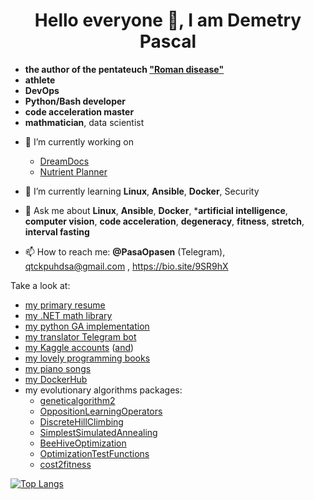 <h1 align="center">Hello everyone 👋, I am Demetry Pascal</h1>

* **the author of the pentateuch ["Roman disease"](https://github.com/PasaOpasen/RomanDisease2)**
* **athlete**
* **DevOps**
* **Python/Bash developer**
* **code acceleration master**
* **mathmatician**, data scientist

- 🔭 I’m currently working on
  * [DreamDocs](http://aprbot.com)
  * [Nutrient Planner](https://nplanner.ru)

- 🌱 I’m currently learning **Linux**, **Ansible**, **Docker**, Security 

- 💬 Ask me about **Linux**, **Ansible**, **Docker**, ***artificial intelligence**, **computer vision**, **code acceleration**, **degeneracy**, **fitness**, **stretch**, **interval fasting**
- 📫 How to reach me: **@PasaOpasen** (Telegram), qtckpuhdsa@gmail.com , https://bio.site/9SR9hX

Take a look at: 
* [my primary resume](https://github.com/PasaOpasen/PasaOpasen.github.io)
* [my .NET math library](https://github.com/PasaOpasen/MathClasses)
* [my python GA implementation](https://github.com/PasaOpasen/geneticalgorithm2)
* [my translator Telegram bot](https://github.com/PasaOpasen/TranslatorBot)
* [my Kaggle accounts](https://www.kaggle.com/demetrypascal) ([and](https://www.kaggle.com/demetrypascal2))
* [my lovely programming books](https://github.com/PasaOpasen/ProgrammingBooks)
* [my piano songs](https://gitlab.com/PasaOpasen/pasa-opasen-music/-/tree/master/Piano)
* [my DockerHub](https://hub.docker.com/u/pasaopasen)
* my evolutionary algorithms packages:
    * [geneticalgorithm2](https://github.com/PasaOpasen/geneticalgorithm2)
    * [OppositionLearningOperators](https://github.com/PasaOpasen/opp-op-pop-init)
    * [DiscreteHillClimbing](https://github.com/PasaOpasen/DiscreteHillClimbing)
    * [SimplestSimulatedAnnealing](https://github.com/PasaOpasen/SimplestSimulatedAnnealing)
    * [BeeHiveOptimization](https://github.com/PasaOpasen/BeehiveMethod)
    * [OptimizationTestFunctions](https://github.com/PasaOpasen/OptimizationTestFunctions)
    * [cost2fitness](https://github.com/PasaOpasen/cost2fitness)

[![Top Langs](https://github-readme-stats.vercel.app/api/top-langs/?username=PasaOpasen&hide=fortran,html,css,scss,vba,java,rich%20text%20format,c,typescript,matlab,javascript,jupyter%20notebook&langs_count=12&layout=compact)](https://github.com/anuraghazra/github-readme-stats)

